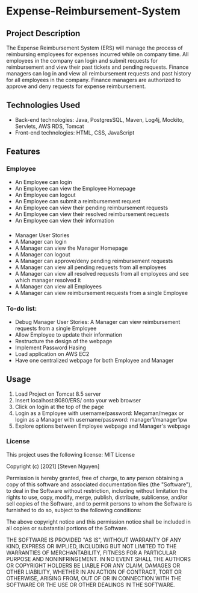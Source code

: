 # Expense-Reimbursement-System

## Project Description
The Expense Reimbursement System (ERS) will manage the process of reimbursing employees for expenses incurred while on company time.
All employees in the company can login and submit requests for reimbursement and view their past tickets and pending requests.
Finance managers can log in and view all reimbursement requests and past history for all employees in the company.
Finance managers are authorized to approve and deny requests for expense reimbursement.

## Technologies Used
- Back-end technologies: Java, PostgresSQL, Maven, Log4j, Mockito, Servlets, AWS RDS, Tomcat
- Front-end technologies: HTML, CSS, JavaScript

## Features
### Employee
- An Employee can login
- An Employee can view the Employee Homepage
- An Employee can logout
- An Employee can submit a reimbursement request
- An Employee can view their pending reimbursement requests
- An Employee can view their resolved reimbursement requests
- An Employee can view their information

###
- Manager User Stories
- A Manager can login
- A Manager can view the Manager Homepage
- A Manager can logout
- A Manager can approve/deny pending reimbursement requests
- A Manager can view all pending requests from all employees
- A Manager can view all resolved requests from all employees and see which manager resolved it
- A Manager can view all Employees
- A Manager can view reimbursement requests from a single Employee

### To-do list:
- Debug Manager User Stories: A Manager can view reimbursement requests from a single Employee
- Allow Employee to update their information
- Restructure the design of the webpage
- Implement Password Hasing
- Load application on AWS EC2
- Have one centralized webpage for both Employee and Manager

## Usage
1. Load Project on Tomcat 8.5 server
2. Insert localhost:8080/ERS/ onto your web browser
3. Click on login at the top of the page
4. Login as a Employee with username/password: Megaman/megax or login as a Manager with username/password: manager1/manager1pw
5. Explore options between Employee webpage and Manager's webpage 

### License
This project uses the following license: MIT License

Copyright (c) [2021] [Steven Nguyen]

Permission is hereby granted, free of charge, to any person obtaining a copy of this software and associated documentation files (the "Software"), to deal in the Software without restriction, including without limitation the rights to use, copy, modify, merge, publish, distribute, sublicense, and/or sell copies of the Software, and to permit persons to whom the Software is furnished to do so, subject to the following conditions:

The above copyright notice and this permission notice shall be included in all copies or substantial portions of the Software.

THE SOFTWARE IS PROVIDED "AS IS", WITHOUT WARRANTY OF ANY KIND, EXPRESS OR IMPLIED, INCLUDING BUT NOT LIMITED TO THE WARRANTIES OF MERCHANTABILITY, FITNESS FOR A PARTICULAR PURPOSE AND NONINFRINGEMENT. IN NO EVENT SHALL THE AUTHORS OR COPYRIGHT HOLDERS BE LIABLE FOR ANY CLAIM, DAMAGES OR OTHER LIABILITY, WHETHER IN AN ACTION OF CONTRACT, TORT OR OTHERWISE, ARISING FROM, OUT OF OR IN CONNECTION WITH THE SOFTWARE OR THE USE OR OTHER DEALINGS IN THE SOFTWARE.
